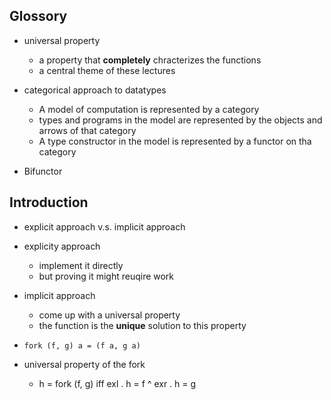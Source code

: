 ## Glossory

* universal property
  * a property that **completely** chracterizes the functions
  * a central theme of these lectures

* categorical approach to datatypes
  * A model of computation is represented by a category
  * types and programs in the model are represented by the objects and arrows of that category
  * A type constructor in the model is represented by a functor on tha category

* Bifunctor

## Introduction

* explicit approach v.s. implicit approach
* explicity approach
  * implement it directly
  * but proving it might reuqire work
* implicit approach
  * come up with a universal property
  * the function is the **unique** solution to this property

* `fork (f, g) a = (f a, g a)`
* universal property of the fork
  * h = fork (f, g) iff exl . h = f ^ exr . h = g

